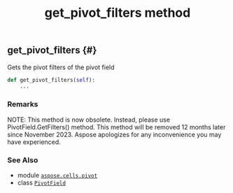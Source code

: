 ﻿---
title: get_pivot_filters method
second_title: Aspose.Cells for Python via .NET API References
description: 
type: docs
weight: 120
url: /aspose.cells.pivot/pivotfield/get_pivot_filters/
is_root: false
---

## get_pivot_filters {#}

Gets the pivot filters of the pivot field



```python
def get_pivot_filters(self):
    ...
```


### Remarks

NOTE: This method is now obsolete. Instead, 
please use PivotField.GetFilters() method.
This method will be removed 12 months later since November 2023. 
Aspose apologizes for any inconvenience you may have experienced.


### See Also
* module [`aspose.cells.pivot`](../../)
* class [`PivotField`](/cells/python-net/aspose.cells.pivot/pivotfield)
